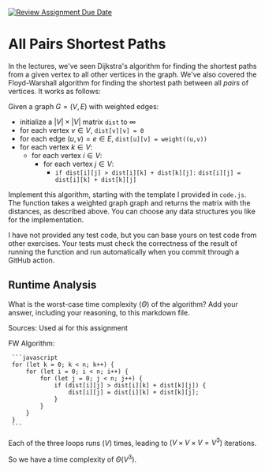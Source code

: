 [![Review Assignment Due Date](https://classroom.github.com/assets/deadline-readme-button-24ddc0f5d75046c5622901739e7c5dd533143b0c8e959d652212380cedb1ea36.svg)](https://classroom.github.com/a/2i4vCRmk)
# All Pairs Shortest Paths

In the lectures, we've seen Dijkstra's algorithm for finding the shortest paths
from a given vertex to all other vertices in the graph. We've also covered the
Floyd-Warshall algorithm for finding the shortest path between all *pairs* of
vertices. It works as follows:

Given a graph $G = (V, E)$ with weighted edges:
- initialize a $|V|\times|V|$ matrix `dist` to $\infty$
- for each vertex $v \in V$, `dist[v][v] = 0`
- for each edge $(u,v) = e \in E$, `dist[u][v] = weight((u,v))`
- for each vertex $k\in V$:
    - for each vertex $i\in V$:
        - for each vertex $j\in V$:
            - `if dist[i][j] > dist[i][k] + dist[k][j]:`
              `dist[i][j] = dist[i][k] + dist[k][j]`

Implement this algorithm, starting with the template I provided in `code.js`.
The function takes a weighted graph graph and returns the matrix with the
distances, as described above. You can choose any data structures you like for
the implementation.

I have not provided any test code, but you can base yours on test code from
other exercises. Your tests must check the correctness of the result of running
the function and run automatically when you commit through a GitHub action.

## Runtime Analysis

What is the worst-case time complexity ($\Theta$) of the algorithm? Add your
answer, including your reasoning, to this markdown file.

Sources: Used ai for this assignment

FW Algorithm:

     ```javascript
     for (let k = 0; k < n; k++) {
         for (let i = 0; i < n; i++) {
             for (let j = 0; j < n; j++) {
                 if (dist[i][j] > dist[i][k] + dist[k][j]) {
                     dist[i][j] = dist[i][k] + dist[k][j];
                 }
             }
         }
     }
     ```
Each of the three loops runs $(V)$ times, leading to $(V \times V \times V = V^3)$ iterations.

So we have a time complexity of $\Theta(V^3)$.

